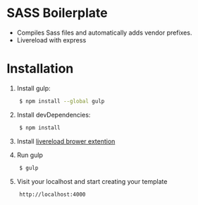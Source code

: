SASS Boilerplate
===================

* Compiles Sass files and automatically adds vendor prefixes.
* Livereload with express

Installation
===================

1. Install gulp:
```sh
	$ npm install --global gulp
```
2. Install devDependencies:
```sh
	$ npm install
```

3. Install [livereload brower extention](http://livereload.com/extensions)

4. Run gulp
```sh
	$ gulp
```

5. Visit your localhost and start creating your template
```text
	http://localhost:4000
```
